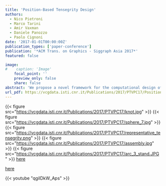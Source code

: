 ```yaml
---
title: 'Position-Based Tensegrity Design'
authors:
  - Nico Pietroni
  - Marco Tarini
  - Amir Vaxman
  - Daniele Panozzo
  - Paolo Cignoni
date: '2017-01-01T00:00:00Z'
publication_types: ['paper-conference']
publication: '*ACM Trans. on Graphics - Siggraph Asia 2017*'
featured: false

image:
#    caption: 'Image'
    focal_point: ''
    preview_only: false
    share: false
abstract: 'We propose a novel framework for the computational design of tensegrity structures, which are constructions made of struts and cables, held rigid by continuous tension between the elements. Tensegrities are known to be difficult to design---existing design methods are often restricted to using symmetric or templated configurations, limiting the design space to simple constructions. We introduce an algorithm to automatically create free-form stable tensegrity designs that satisfy both fabrication and geometric constraints, and faithfully approximate input geometric shapes. Our approach sidesteps the usual force-based approach in favor of a geometric optimization on the positions of the elements. Equipped with this formulation, we provide a design framework to explore the highly constrained space of tensegrity structures. We validate our method with simulations and real-world constructions.                                      Click here download the slides.     Click here download the data.'
url_pdf: https://vcgdata.isti.cnr.it/Publications/2017/PTVPC17/Position-Based Tensegrity Design_20170922_author.pdf
---
```

{{< figure src="https://vcgdata.isti.cnr.it/Publications/2017/PTVPC17/knot.jpg" >}}
{{< figure src="https://vcgdata.isti.cnr.it/Publications/2017/PTVPC17/sphere_7.jpg" >}}
{{< figure src="https://vcgdata.isti.cnr.it/Publications/2017/PTVPC17/representative_tensegrity.png" >}}
{{< figure src="https://vcgdata.isti.cnr.it/Publications/2017/PTVPC17/assembly.jpg" >}}
{{< figure src="https://vcgdata.isti.cnr.it/Publications/2017/PTVPC17/arc_3_stand.JPG" >}}
[here](https://vcgdata.isti.cnr.it/Publicstions/2017/PTVPC17/tensegritysigA16_9.pptx)

[here](https://vcgdata.isti.cnr.it/Publicstions/2017/PTVPC17/TensegrityData.zip)

{{< youtube "qgilDkW_Aps" >}}

